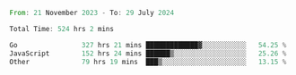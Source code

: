 <!--START_SECTION:waka-->

```rust
From: 21 November 2023 - To: 29 July 2024

Total Time: 524 hrs 2 mins

Go                327 hrs 21 mins █████████████▓░░░░░░░░░░░   54.25 %
JavaScript        152 hrs 24 mins ██████▒░░░░░░░░░░░░░░░░░░   25.26 %
Other             79 hrs 19 mins  ███▒░░░░░░░░░░░░░░░░░░░░░   13.15 %
```

<!--END_SECTION:waka-->
